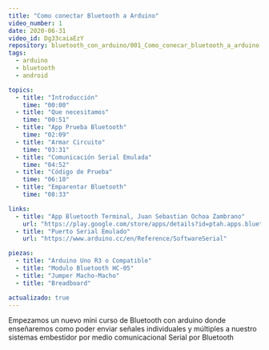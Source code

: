 ```yaml
---
title: "Como conectar Bluetooth a Arduino"
video_number: 1
date: 2020-06-31
video_id: Dg33caiaEzY
repository: bluetooth_con_arduino/001_Como_conecar_bluetooth_a_arduino
tags:
  - arduino
  - bluetooth
  - android

topics:
  - title: "Introducción"
    time: "00:00"
  - title: "Que necesitamos"
    time: "00:51"
  - title: "App Prueba Bluetooth"
    time: "02:09"
  - title: "Armar Circuito"
    time: "03:31"
  - title: "Comunicación Serial Emulada"
    time: "04:52"
  - title: "Código de Prueba"
    time: "06:10"
  - title: "Emparentar Bluetooth"
    time: "08:33"

links:
  - title: "App Bluetooth Terminal, Juan Sebastian Ochoa Zambrano"
    url: "https://play.google.com/store/apps/details?id=ptah.apps.bluetoothterminal"
  - title: "Puerto Serial Emulado"
    url: "https://www.arduino.cc/en/Reference/SoftwareSerial"

piezas:
  - title: "Arduino Uno R3 o Compatible"
  - title: "Modulo Bluetooth HC-05"
  - title: "Jumper Macho-Macho"
  - title: "Breadboard"

actualizado: true
---
```


Empezamos un nuevo mini curso de Bluetooth con arduino donde enseñaremos como poder enviar señales individuales y múltiples a nuestro sistemas embestidor por medio comunicacional Serial por Bluetooth
